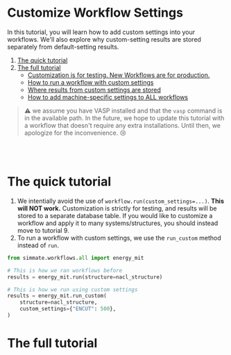 # Customize Workflow Settings

In this tutorial, you will learn how to add custom settings into your workflows. We'll also explore why custom-setting results are stored separately from default-setting results.

1. [The quick tutorial](#the-quick-tutorial)
2. [The full tutorial](#the-full-tutorial)
    - [Customization is for testing. New Workflows are for production.](#customization-is-for-testing-new-workflows-are-for-production)
    - [How to run a workflow with custom settings](#how-to-run-a-workflow-with-custom-settings)
    - [Where results from custom settings are stored](#where-results-from-custom-settings-are-stored)
    - [How to add machine-specific settings to ALL workflows](#how-to-add-machine-specific-settings-to-all-workflows)

> :warning: we assume you have VASP installed and that the `vasp` command is in the available path. In the future, we hope to update this tutorial with a workflow that doesn't require any extra installations. Until then, we apologize for the inconvenience. :cry:

<br/><br/>

# The quick tutorial

1. We intentially avoid the use of `workflow.run(custom_settings=...)`. **This will NOT work.** Customization is strictly for testing, and results will be stored to a separate database table. If you would like to customize a workflow and apply it to many systems/structures, you should instead move to tutorial 9.
2. To run a workflow with custom settings, we use the `run_custom` method instead of `run`.
```python
from simmate.workflows.all import energy_mit

# This is how we ran workflows before
results = energy_mit.run(structure=nacl_structure)

# This is how we run using custom settings
results = energy_mit.run_custom(
    structure=nacl_structure, 
    custom_settings={"ENCUT": 500},
)
```



# The full tutorial
